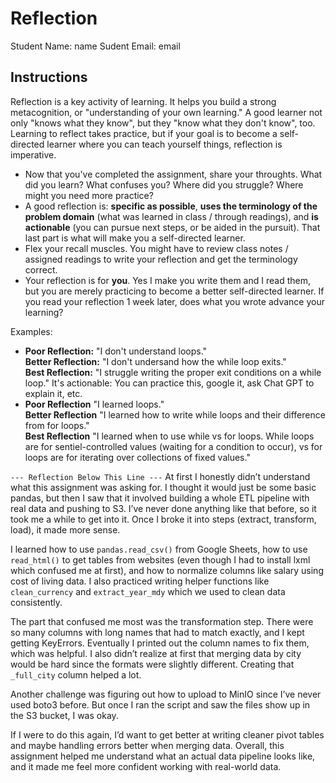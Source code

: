 # Reflection

Student Name:  name
Sudent Email:  email

## Instructions

Reflection is a key activity of learning. It helps you build a strong metacognition, or "understanding of your own learning." A good learner not only "knows what they know", but they "know what they don't know", too. Learning to reflect takes practice, but if your goal is to become a self-directed learner where you can teach yourself things, reflection is imperative.

- Now that you've completed the assignment, share your throughts. What did you learn? What confuses you? Where did you struggle? Where might you need more practice?
- A good reflection is: **specific as possible**,  **uses the terminology of the problem domain** (what was learned in class / through readings), and **is actionable** (you can pursue next steps, or be aided in the pursuit). That last part is what will make you a self-directed learner.
- Flex your recall muscles. You might have to review class notes / assigned readings to write your reflection and get the terminology correct.
- Your reflection is for **you**. Yes I make you write them and I read them, but you are merely practicing to become a better self-directed learner. If you read your reflection 1 week later, does what you wrote advance your learning?

Examples:

- **Poor Reflection:**  "I don't understand loops."   
**Better Reflection:** "I don't undersand how the while loop exits."   
**Best Reflection:** "I struggle writing the proper exit conditions on a while loop." It's actionable: You can practice this, google it, ask Chat GPT to explain it, etc. 
-  **Poor Reflection** "I learned loops."   
**Better Reflection** "I learned how to write while loops and their difference from for loops."   
**Best Reflection** "I learned when to use while vs for loops. While loops are for sentiel-controlled values (waiting for a condition to occur), vs for loops are for iterating over collections of fixed values."

`--- Reflection Below This Line ---`
At first I honestly didn’t understand what this assignment was asking for. I thought it would just be some basic pandas, but then I saw that it involved building a whole ETL pipeline with real data and pushing to S3. I’ve never done anything like that before, so it took me a while to get into it. Once I broke it into steps (extract, transform, load), it made more sense.

I learned how to use `pandas.read_csv()` from Google Sheets, how to use `read_html()` to get tables from websites (even though I had to install lxml which confused me at first), and how to normalize columns like salary using cost of living data. I also practiced writing helper functions like `clean_currency` and `extract_year_mdy` which we used to clean data consistently.

The part that confused me most was the transformation step. There were so many columns with long names that had to match exactly, and I kept getting KeyErrors. Eventually I printed out the column names to fix them, which was helpful. I also didn’t realize at first that merging data by city would be hard since the formats were slightly different. Creating that `_full_city` column helped a lot.

Another challenge was figuring out how to upload to MinIO since I’ve never used boto3 before. But once I ran the script and saw the files show up in the S3 bucket, I was okay.

If I were to do this again, I’d want to get better at writing cleaner pivot tables and maybe handling errors better when merging data. Overall, this assignment helped me understand what an actual data pipeline looks like, and it made me feel more confident working with real-world data.

